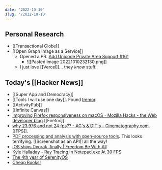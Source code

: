 ```yaml
---
date: '2022-10-10'
slug: '/2022-10-10'
---
```


## Personal Research

- [[Transactional Globe]]
- [[Open Graph Image as a Service]]
  - Opened a PR: [Add Unicode Private Area Support #161](https://github.com/vercel/satori/pull/161)
    - ![[Pasted image 20221010232130.png]]
  - I just love [[Vercel]]... they _know_ stuff.

## Today's [[Hacker News]]

- [[Super App and Democracy]]
- [[Tools I will use one day]]. Found [tremor](https://www.tremor.so/).
- [[ActivityPub]]
- [[Infinite Canvas]]
- [Improving Firefox responsiveness on macOS - Mozilla Hacks - the Web developer blog](https://hacks.mozilla.org/2022/10/improving-firefox-responsiveness-on-macos/) [[Firefox]]
- [why 23.976 and not 24 fps?? - AC's & DIT's - Cinematography.com](https://cinematography.com/index.php?/forums/topic/71346-why-23976-and-not-24-fps/&tab=comments#comment-455454). [[FPS]].
- [PDF processing and analysis with open-source tools](https://www.bitsgalore.org/2021/09/06/pdf-processing-and-analysis-with-open-source-tools). This looks terrifying. [[Screenshot as an API]] all the way!
- [iOS ships Dvorak, finally | Freedom Be With All](https://weblog.antranigv.am/posts/2022/10/ios-dvorak/)
- [Kyle Halladay - Ray Tracing In Notepad.exe At 30 FPS](http://kylehalladay.com/blog/2020/05/20/Rendering-With-Notepad.html)
- [The 4th year of SerenityOS](https://serenityos.org/happy/4th/)
- [Cheap Books!](https://www.pagesonpages.com/)
